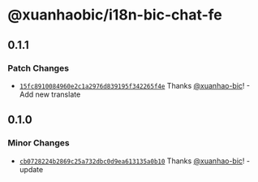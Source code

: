 # @xuanhaobic/i18n-bic-chat-fe

## 0.1.1

### Patch Changes

- [`15fc8910084960e2c1a2976d839195f342265f4e`](https://github.com/xuanhao-bic/weblate-test/commit/15fc8910084960e2c1a2976d839195f342265f4e) Thanks [@xuanhao-bic](https://github.com/xuanhao-bic)! - Add new translate

## 0.1.0

### Minor Changes

- [`cb0728224b2869c25a732dbc0d9ea613135a0b10`](https://github.com/xuanhao-bic/weblate-test/commit/cb0728224b2869c25a732dbc0d9ea613135a0b10) Thanks [@xuanhao-bic](https://github.com/xuanhao-bic)! - update
